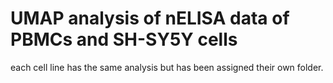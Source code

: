 # UMAP analysis of nELISA data of PBMCs and SH-SY5Y cells
each cell line has the same analysis but has been assigned their own folder.
